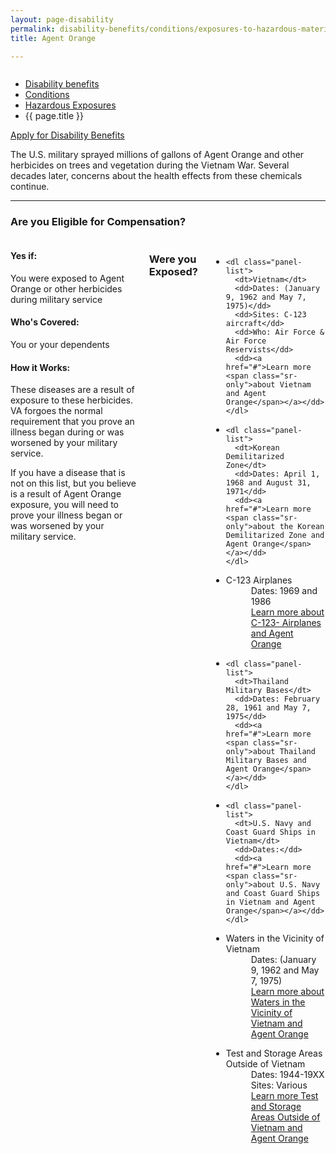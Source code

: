 ```yaml
---
layout: page-disability
permalink: disability-benefits/conditions/exposures-to-hazardous-materials/agent-orange/index.html
title: Agent Orange

---
```


<div class="splash" markdown="0">
<div class="row" markdown="0">
<div class="small-12 columns" markdown="0">

<ul class="breadcrumbs" role="menubar" aria-label="Primary">
<li class="parent"><a href="{{ site.url }}/disability-benefits/">Disability benefits</a></li>
<li class="parent"><a href="{{ site.url }}/disability-benefits/conditions/">Conditions</a></li>
<li class="parent"><a href="{{ site.url }}/disability-benefits/conditions/exposures-to-hazardous-materials/">Hazardous Exposures</a></li>
<li class="active">{{ page.title }}</li>
</ul>

</div>
</div>
</div>

<div class="main" role="main" markdown="0">

<div class="action-bar">
  <div class="row">
    <div class="small-12 columns">
      <a class="button small start" href="{{ site.url}}/disability-benefits/get/">Apply for Disability Benefits</a>
    </div>
  </div>  
</div>

<div class="section one" markdown="0">
<div class="primary" markdown="0">
<div class="row" markdown="0">
<div class="small-12 columns">

<div markdown="1">

The U.S. military sprayed millions of gallons of Agent Orange and other herbicides on trees and vegetation during the Vietnam War. Several decades later, concerns about the health effects from these chemicals continue.

-------------------------------------------

### Are you Eligible for Compensation?

</div>
</div>
<div class="small-12 columns">

<div class="call-out" markdown="1">

#### Yes if:

You were exposed to Agent Orange or other herbicides during military service

#### Who's Covered:

You or your dependents

#### How it Works:

These diseases are a result of exposure to these herbicides. VA forgoes the normal requirement that you prove an illness began during or was worsened by your military service.

If you have a disease that is not on this list, but you believe is a result of Agent Orange exposure, you will need to prove your illness began or was worsened by your military service.

</div>


<h3>Were you Exposed?</h3>

<ul class="small-block-grid-1 medium-block-grid-2">

  <li>

    <dl class="panel-list">
      <dt>Vietnam</dt>
      <dd>Dates: (January 9, 1962 and May 7, 1975)</dd>
      <dd>Sites: C-123 aircraft</dd>
      <dd>Who: Air Force & Air Force Reservists</dd>
      <dd><a href="#">Learn more <span class="sr-only">about Vietnam and Agent Orange</span></a></dd>
    </dl>

  </li>  

  <li>

    <dl class="panel-list">
      <dt>Korean Demilitarized Zone</dt>
      <dd>Dates: April 1, 1968 and August 31, 1971</dd>
      <dd><a href="#">Learn more <span class="sr-only">about the Korean Demilitarized Zone and Agent Orange</span></a></dd>
    </dl>

  </li>  


  <li>
    <dl class="panel-list">
      <dt>C-123 Airplanes</dt>
      <dd>Dates: 1969 and 1986</dd>
      <dd><a href="{{ site.url }}/disability-benefits/conditions/exposures-to-hazardous-materials/agent-orange/c-123/">Learn more <span class="sr-only">about C-123- Airplanes and Agent Orange</span></a></dd>
    </dl>

  </li>  

  <li>

    <dl class="panel-list">
      <dt>Thailand Military Bases</dt>
      <dd>Dates: February 28, 1961 and May 7, 1975</dd>
      <dd><a href="#">Learn more <span class="sr-only">about Thailand Military Bases and Agent Orange</span></a></dd>
    </dl>

  </li>

  <li>

    <dl class="panel-list">
      <dt>U.S. Navy and Coast Guard Ships in Vietnam</dt>
      <dd>Dates:</dd>
      <dd><a href="#">Learn more <span class="sr-only">about U.S. Navy and Coast Guard Ships in Vietnam and Agent Orange</span></a></dd>
    </dl>

  </li>

  <li>

  <dl class="panel-list">
    <dt>Waters in the Vicinity of Vietnam</dt>
    <dd>Dates: (January 9, 1962 and May 7, 1975)</dd>
    <dd><a href="#">Learn more <span class="sr-only">about Waters in the Vicinity of Vietnam and Agent Orange</span></a></dd>
  </dl>

</li>   

<li>

<dl class="panel-list">
  <dt>Test and Storage Areas Outside of Vietnam</dt>
  <dd>Dates: 1944-19XX</dd>
  <dd>Sites: Various</dd>
  <dd><a href="#">Learn more <span class="sr-only">Test and Storage Areas Outside of Vietnam and Agent Orange</span></a></dd>
</dl>

</li>   

</ul>

</div>
</div>
</div>

</div>

</div>
